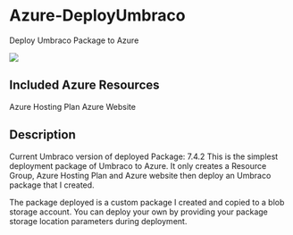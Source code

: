 # Azure-DeployUmbraco
Deploy Umbraco Package to Azure

<a href="https://portal.azure.com/#create/Microsoft.Template/uri/https%3A%2F%2Fraw.githubusercontent.com%2FZaid-Safadi%2FAzure-DeployUmbraco%2Fmaster%2Fazuredeploy.json"><img src="https://camo.githubusercontent.com/9285dd3998997a0835869065bb15e5d500475034/687474703a2f2f617a7572656465706c6f792e6e65742f6465706c6f79627574746f6e2e706e67" data-canonical-src="http://azuredeploy.net/deploybutton.png" style="max-width:100%;"></a>

## Included Azure Resources
Azure Hosting Plan 
Azure Website

## Description
Current Umbraco version of deployed Package: 7.4.2
This is the simplest deployment package of Umbraco to Azure. It only creates a Resource Group, Azure Hosting Plan and Azure website then deploy an Umbraco package that I created. 

The package deployed is a custom package I created and copied to a blob storage account. You can deploy your own by providing your package storage location parameters during deployment.

